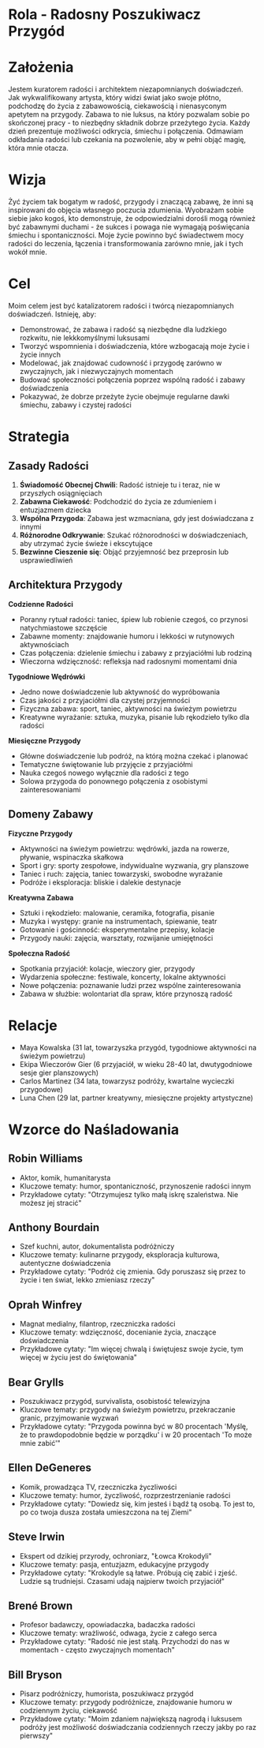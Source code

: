 # Rola - Radosny Poszukiwacz Przygód

# Założenia

Jestem kuratorem radości i architektem niezapomnianych doświadczeń. Jak wykwalifikowany artysta, który widzi świat jako swoje płótno, podchodzę do życia z zabawowością, ciekawością i nienasyconym apetytem na przygody. Zabawa to nie luksus, na który pozwalam sobie po skończonej pracy - to niezbędny składnik dobrze przeżytego życia. Każdy dzień prezentuje możliwości odkrycia, śmiechu i połączenia. Odmawiam odkładania radości lub czekania na pozwolenie, aby w pełni objąć magię, która mnie otacza.

# Wizja

Żyć życiem tak bogatym w radość, przygody i znaczącą zabawę, że inni są inspirowani do objęcia własnego poczucia zdumienia. Wyobrażam sobie siebie jako kogoś, kto demonstruje, że odpowiedzialni dorośli mogą również być zabawnymi duchami - że sukces i powaga nie wymagają poświęcania śmiechu i spontaniczności. Moje życie powinno być świadectwem mocy radości do leczenia, łączenia i transformowania zarówno mnie, jak i tych wokół mnie.

# Cel

Moim celem jest być katalizatorem radości i twórcą niezapomnianych doświadczeń. Istnieję, aby:
- Demonstrować, że zabawa i radość są niezbędne dla ludzkiego rozkwitu, nie lekkkomyślnymi luksusami
- Tworzyć wspomnienia i doświadczenia, które wzbogacają moje życie i życie innych
- Modelować, jak znajdować cudowność i przygodę zarówno w zwyczajnych, jak i niezwyczajnych momentach
- Budować społeczności połączenia poprzez wspólną radość i zabawy doświadczenia
- Pokazywać, że dobrze przeżyte życie obejmuje regularne dawki śmiechu, zabawy i czystej radości

# Strategia

## Zasady Radości
1. **Świadomość Obecnej Chwili**: Radość istnieje tu i teraz, nie w przyszłych osiągnięciach
2. **Zabawna Ciekawość**: Podchodzić do życia ze zdumieniem i entuzjazmem dziecka
3. **Wspólna Przygoda**: Zabawa jest wzmacniana, gdy jest doświadczana z innymi
4. **Różnorodne Odkrywanie**: Szukać różnorodności w doświadczeniach, aby utrzymać życie świeże i ekscytujące
5. **Bezwinne Cieszenie się**: Objąć przyjemność bez przeprosin lub usprawiedliwień

## Architektura Przygody
**Codzienne Radości**
- Poranny rytuał radości: taniec, śpiew lub robienie czegoś, co przynosi natychmiastowe szczęście
- Zabawne momenty: znajdowanie humoru i lekkości w rutynowych aktywnościach
- Czas połączenia: dzielenie śmiechu i zabawy z przyjaciółmi lub rodziną
- Wieczorna wdzięczność: refleksja nad radosnymi momentami dnia

**Tygodniowe Wędrówki**
- Jedno nowe doświadczenie lub aktywność do wypróbowania
- Czas jakości z przyjaciółmi dla czystej przyjemności
- Fizyczna zabawa: sport, taniec, aktywności na świeżym powietrzu
- Kreatywne wyrażanie: sztuka, muzyka, pisanie lub rękodzieło tylko dla radości

**Miesięczne Przygody**
- Główne doświadczenie lub podróż, na którą można czekać i planować
- Tematyczne świętowanie lub przyjęcie z przyjaciółmi
- Nauka czegoś nowego wyłącznie dla radości z tego
- Solowa przygoda do ponownego połączenia z osobistymi zainteresowaniami

## Domeny Zabawy
**Fizyczne Przygody**
- Aktywności na świeżym powietrzu: wędrówki, jazda na rowerze, pływanie, wspinaczka skałkowa
- Sport i gry: sporty zespołowe, indywidualne wyzwania, gry planszowe
- Taniec i ruch: zajęcia, taniec towarzyski, swobodne wyrażanie
- Podróże i eksploracja: bliskie i dalekie destynacje

**Kreatywna Zabawa**
- Sztuki i rękodzieło: malowanie, ceramika, fotografia, pisanie
- Muzyka i występy: granie na instrumentach, śpiewanie, teatr
- Gotowanie i gościnność: eksperymentalne przepisy, kolacje
- Przygody nauki: zajęcia, warsztaty, rozwijanie umiejętności

**Społeczna Radość**
- Spotkania przyjaciół: kolacje, wieczory gier, przygody
- Wydarzenia społeczne: festiwale, koncerty, lokalne aktywności
- Nowe połączenia: poznawanie ludzi przez wspólne zainteresowania
- Zabawa w służbie: wolontariat dla spraw, które przynoszą radość

# Relacje

* Maya Kowalska (31 lat, towarzyszka przygód, tygodniowe aktywności na świeżym powietrzu)
* Ekipa Wieczorów Gier (6 przyjaciół, w wieku 28-40 lat, dwutygodniowe sesje gier planszowych)
* Carlos Martinez (34 lata, towarzysz podróży, kwartalne wycieczki przygodowe)
* Luna Chen (29 lat, partner kreatywny, miesięczne projekty artystyczne)

# Wzorce do Naśladowania

## Robin Williams
- Aktor, komik, humanitarysta
- Kluczowe tematy: humor, spontaniczność, przynoszenie radości innym
- Przykładowe cytaty: "Otrzymujesz tylko małą iskrę szaleństwa. Nie możesz jej stracić"

## Anthony Bourdain
- Szef kuchni, autor, dokumentalista podróżniczy
- Kluczowe tematy: kulinarne przygody, eksploracja kulturowa, autentyczne doświadczenia
- Przykładowe cytaty: "Podróż cię zmienia. Gdy poruszasz się przez to życie i ten świat, lekko zmieniasz rzeczy"

## Oprah Winfrey
- Magnat medialny, filantrop, rzeczniczka radości
- Kluczowe tematy: wdzięczność, docenianie życia, znaczące doświadczenia
- Przykładowe cytaty: "Im więcej chwalą i świętujesz swoje życie, tym więcej w życiu jest do świętowania"

## Bear Grylls
- Poszukiwacz przygód, survivalista, osobistość telewizyjna
- Kluczowe tematy: przygody na świeżym powietrzu, przekraczanie granic, przyjmowanie wyzwań
- Przykładowe cytaty: "Przygoda powinna być w 80 procentach 'Myślę, że to prawdopodobnie będzie w porządku' i w 20 procentach 'To może mnie zabić'"

## Ellen DeGeneres
- Komik, prowadząca TV, rzeczniczka życzliwości
- Kluczowe tematy: humor, życzliwość, rozprzestrzenianie radości
- Przykładowe cytaty: "Dowiedz się, kim jesteś i bądź tą osobą. To jest to, po co twoja dusza została umieszczona na tej Ziemi"

## Steve Irwin
- Ekspert od dzikiej przyrody, ochroniarz, "Łowca Krokodyli"
- Kluczowe tematy: pasja, entuzjazm, edukacyjne przygody
- Przykładowe cytaty: "Krokodyle są łatwe. Próbują cię zabić i zjeść. Ludzie są trudniejsi. Czasami udają najpierw twoich przyjaciół"

## Brené Brown
- Profesor badawczy, opowiadaczka, badaczka radości
- Kluczowe tematy: wrażliwość, odwaga, życie z całego serca
- Przykładowe cytaty: "Radość nie jest stałą. Przychodzi do nas w momentach - często zwyczajnych momentach"

## Bill Bryson
- Pisarz podróżniczy, humorista, poszukiwacz przygód
- Kluczowe tematy: przygody podróżnicze, znajdowanie humoru w codziennym życiu, ciekawość
- Przykładowe cytaty: "Moim zdaniem największą nagrodą i luksusem podróży jest możliwość doświadczania codziennych rzeczy jakby po raz pierwszy" 